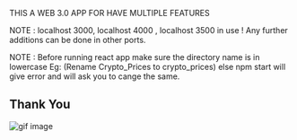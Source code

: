 THIS A WEB 3.0 APP FOR HAVE MULTIPLE FEATURES

NOTE : localhost 3000, localhost 4000 , localhost 3500 in use ! 
Any further additions can be done in other ports.

NOTE : Before running react app make sure the directory name is in lowercase
Eg: (Rename Crypto_Prices to crypto_prices) else npm start will give error and will ask you to cange the same.

## Thank You

![gif image](https://media.giphy.com/media/DdpmhAQpQZzwHSrQ3f/giphy.gif)
